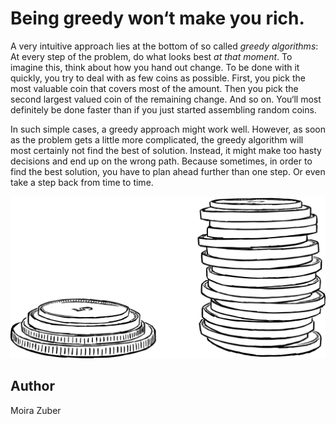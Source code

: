 <!-- BEGIN TITLE -->
# Being greedy won‘t make you rich.
<!-- END TITLE -->

<!-- BEGIN BODY -->
A very intuitive approach lies at the bottom of so called *greedy algorithms*: At every step of the problem, do what looks best *at that moment*. To imagine this, think about how you hand out change. To be done with it quickly, you try to deal with as few coins as possible. First, you pick the most valuable coin that covers most of the amount. Then you pick the second largest valued coin of the remaining change. And so on. You‘ll most definitely be done faster than if you just started assembling random coins.

In such simple cases, a greedy approach might work well. However, as soon as the problem gets a little more complicated, the greedy algorithm will most certainly not find the best of solution. Instead, it might make too hasty decisions and end up on the wrong path. Because sometimes, in order to find the best solution, you have to plan ahead further than one step. Or even take a step back from time to time.
<!-- END BODY -->


![Greedy Algorithm Coins](../images/image-031-greedy-algorithm.svg)



## Author
<!-- BEGIN AUTHOR -->
Moira Zuber
<!-- END AUTHOR -->
